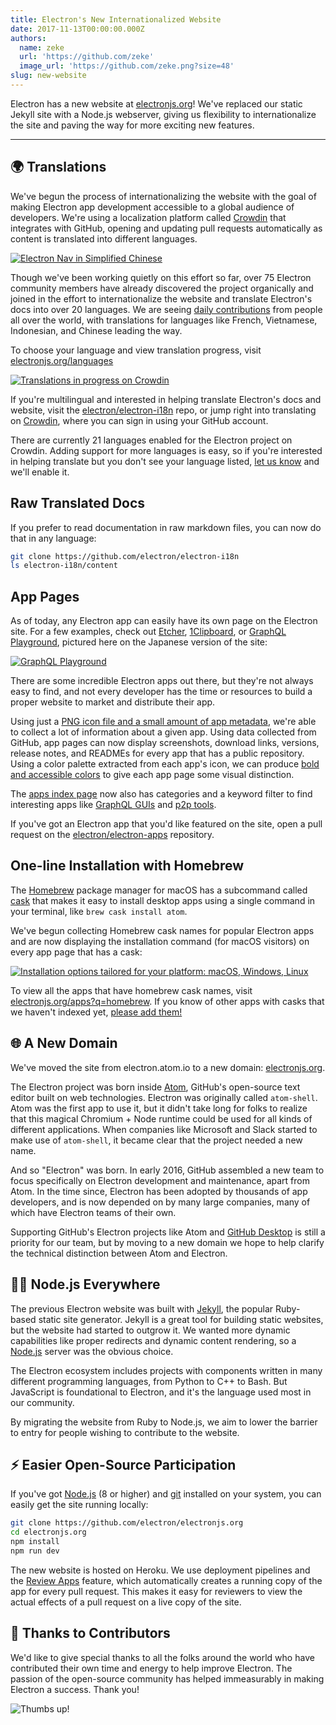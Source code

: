 ```yaml
---
title: Electron's New Internationalized Website
date: 2017-11-13T00:00:00.000Z
authors:
  name: zeke
  url: 'https://github.com/zeke'
  image_url: 'https://github.com/zeke.png?size=48'
slug: new-website
---
```

Electron has a new website at [electronjs.org]! We've replaced
our static Jekyll site with a Node.js webserver, giving us flexibility to
internationalize the site and paving the way for more exciting new features.

---

## 🌍 Translations

We've begun the process of internationalizing the website with the
goal of making Electron app development accessible to a global audience of
developers. We're using a localization platform called [Crowdin] that integrates
with GitHub, opening and updating pull requests automatically as content is translated into different languages.

[![Electron Nav in Simplified Chinese](https://user-images.githubusercontent.com/2289/32803530-a35ff774-c938-11e7-9b98-5c0cfb679d84.png)](https://electronjs.org/languages)

Though we've been working quietly on this effort so far,
over 75 Electron community members have already discovered the project
organically and joined in the effort to internationalize the website and
translate Electron's docs into over 20 languages. We are seeing [daily
contributions](https://github.com/electron/electron-i18n/pulls?utf8=%E2%9C%93&q=is%3Apr%20author%3Aglotbot%20) from people all over the world, with translations for
languages like French, Vietnamese, Indonesian, and Chinese leading the way.

To choose your language and view translation progress, visit [electronjs.org/languages](https://electronjs.org/languages)

[![Translations in progress on Crowdin](https://user-images.githubusercontent.com/2289/32754734-e8e43c04-c886-11e7-9f34-f2da2bb4357b.png)](https://electronjs.org/languages)

If you're multilingual and interested in helping translate Electron's docs
and website, visit the [electron/electron-i18n] repo, or jump right into
translating on [Crowdin], where you can sign in using your GitHub account.

There are currently 21 languages enabled for the Electron project on Crowdin.
Adding support for more languages is easy, so if you're interested in
helping translate but you don't see your language listed,
[let us know](https://github.com/electron/electronjs.org/issues/new) and
we'll enable it.

## Raw Translated Docs

If you prefer to read documentation in raw markdown files, you
can now do that in any language:

```sh
git clone https://github.com/electron/electron-i18n
ls electron-i18n/content
```

## App Pages

As of today, any Electron app can easily have its own page on the Electron
site. For a few examples, check out
[Etcher](https://electronjs.org/apps/etcher),
[1Clipboard](https://electronjs.org/apps/1clipboard), or
[GraphQL Playground](https://electronjs.org/apps/graphql-playground), pictured
here on the Japanese version of the site:

[![GraphQL Playground](https://user-images.githubusercontent.com/2289/32871096-f5043292-ca33-11e7-8d03-a6a157aa183d.png)](https://electronjs.org/apps/graphql-playground)

There are some incredible Electron apps out there, but they're not always easy
to find, and not every developer has the time or resources to build a proper
website to market and distribute their app.

Using just a
[PNG icon file and a small amount of app metadata](https://github.com/electron/electron-apps/blob/master/contributing.md),
we're able to collect a lot of information about a given app.
Using data collected from GitHub, app pages can now display screenshots,
download links, versions, release notes, and READMEs for every app that
has a public repository. Using a color palette extracted from each app's icon,
we can produce [bold and accessible colors](https://github.com/zeke/pick-a-good-color)
to give each app page some visual distinction.

The [apps index page](https://electronjs.org/apps) now also has categories
and a keyword filter to find interesting apps like [GraphQL GUIs](https://electronjs.org/apps?q=graphql)
and [p2p tools](https://electronjs.org/apps?q=graphql).

If you've got an Electron app that you'd like featured on the site, open a
pull request on the [electron/electron-apps] repository.

## One-line Installation with Homebrew

The [Homebrew] package manager for macOS has a subcommand called [cask]
that makes it easy to install desktop apps using a single command in your
terminal, like `brew cask install atom`.

We've begun collecting Homebrew cask names for popular Electron apps and are now
displaying the installation command (for macOS visitors) on every app page
that has a cask:

[![Installation options tailored for your platform: macOS, Windows, Linux](https://user-images.githubusercontent.com/2289/32871246-c5ef6f2a-ca34-11e7-8eb4-3a5b93b91007.png)](https://electronjs.org/apps/dat)

To view all the apps that have homebrew cask names, visit
[electronjs.org/apps?q=homebrew](https://electronjs.org/apps?q=homebrew). If
you know of other apps with casks that we haven't indexed yet,
[please add them!](https://github.com/electron/electron-apps/blob/master/contributing.md)

## 🌐 A New Domain

We've moved the site from electron.atom.io to a new domain: [electronjs.org].

The Electron project was born inside [Atom], GitHub's open-source text editor
built on web technologies. Electron was originally called `atom-shell`. Atom
was the first app to use it, but it didn't take long for folks to realize that
this magical Chromium + Node runtime could be used for all kinds of different
applications. When companies like Microsoft and Slack started to make use of
`atom-shell`, it became clear that the project needed a new name.

And so "Electron" was born. In early 2016, GitHub assembled a new team to focus
specifically on Electron development and maintenance, apart from Atom. In the
time since, Electron has been adopted by thousands of app developers, and is now
depended on by many large companies, many of which have Electron teams of
their own.

Supporting GitHub's Electron projects like Atom and [GitHub Desktop] is still a
priority for our team, but by moving to a new domain we hope to help clarify
the technical distinction between Atom and Electron.

## 🐢🚀 Node.js Everywhere

The previous Electron website was built with [Jekyll], the popular Ruby-based
static site generator. Jekyll is a great tool for building static websites, but
the website had started to outgrow it. We wanted more dynamic capabilities like proper redirects and dynamic content rendering, so a [Node.js] server was the obvious choice.

The Electron ecosystem includes projects with components written in many
different programming languages, from Python to C++ to Bash. But JavaScript is foundational to Electron, and it's the language used most in our community.

By migrating the website from Ruby to Node.js, we aim to lower the barrier to
entry for people wishing to contribute to the website.

## ⚡️ Easier Open-Source Participation

If you've got [Node.js] (8 or higher) and
[git](https://git-scm.org) installed on your system, you can easily get the
site running locally:

```sh
git clone https://github.com/electron/electronjs.org
cd electronjs.org
npm install
npm run dev
```

The new website is hosted on Heroku. We use deployment pipelines and the
[Review Apps](https://devcenter.heroku.com/articles/github-integration-review-apps)
feature, which automatically creates a running copy of the app for every pull
request. This makes it easy for reviewers to view the actual effects of a
pull request on a live copy of the site.

## 🙏 Thanks to Contributors

We'd like to give special thanks to all the folks around the world who have
contributed their own time and energy to help improve Electron. The passion of
the open-source community has helped immeasurably in making Electron a success.
Thank you!

![Thumbs up!](https://user-images.githubusercontent.com/2289/32871386-92eaa4ea-ca35-11e7-9511-a746c7fbf2c4.png)

[Atom]: https://atom.io
[cask]: https://caskroom.github.io
[crowdin.com/project/electron]: https://crowdin.com/project/electron
[Crowdin]: https://crowdin.com/project/electron
[electron/electron-apps]: https://github.com/electron/electron-apps
[electron/electron-i18n]: https://github.com/electron/electron-i18n#readme
[electronjs.org]: https://electronjs.org
[GitHub Desktop]: https://desktop.github.com
[Homebrew]: https://brew.sh
[Jekyll]: https://jekyllrb.com
[Node.js]: https://nodejs.org
